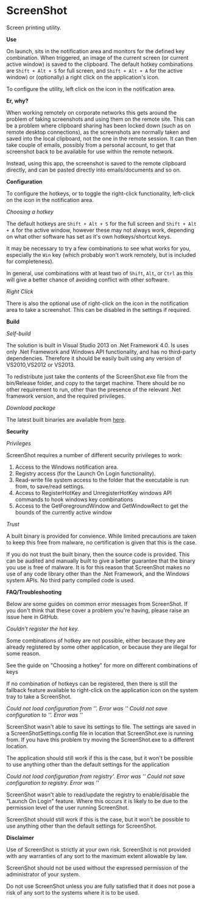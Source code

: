 ScreenShot
=============

Screen printing utility.

**Use**

On launch, sits in the notification area and monitors for the defined key combination. When triggered, an image of the current screen (or current active window) is saved to the clipboard.  The default hotkey combinations are `Shift + Alt + S` for full screen, and `Shift + Alt + A` for the active window) or (optionally) a right click on the application's icon.

To configure the utility, left click on the icon in the notification area.


**Er, why?**

When working remotely on corporate networks this gets around the problem of taking screenshots and using them on the remote site. This can be a problem where clipboard sharing has been locked down (such as on remote desktop connections), as the screenshots are normally taken and saved into the local clipboard, not the one in the remote session. It can then take couple of emails, possibly from a personal account, to get that screenshot back to be available for use within the remote network.

Instead, using this app, the screenshot is saved to the remote clipboard directly, and can be pasted directly into emails/documents and so on. 



**Configuration**

To configure the hotkeys, or to toggle the right-click functionality, left-click on the icon in the notification area.


*Choosing a hotkey*

The default hotkeys are `Shift + Alt + S` for the full screen and `Shift + Alt + A` for the active window, however these may not always work, depending on what other software has set as it's own hotkeys/shortcut keys.

It may be necessary to try a few combinations to see what works for you, especially the `Win` key (which probably won't work remotely, but is included for completeness).

In general, use combinations with at least two of `Shift`, `Alt`, or `Ctrl` as this will give a better chance of avoiding conflict with other software.

*Right Click*

There is also the optional use of right-click on the icon in the notification area to take a screenshot. This can be disabled in the settings if required.


**Build**

*Self-build*

The solution is built in Visual Studio 2013 on .Net Framework 4.0. Is uses only .Net Framework and Windows API functionality, and has no third-party dependencies. Therefore it should be easily built using any version of VS2010,VS2012 or VS2013.

To redistribute just take the contents of the ScreenShot.exe file from the bin/Release folder, and copy to the target machine. There should be no other requirement to run, other than the presence of the relevant .Net framework version, and the required privileges.


*Download package*

The latest built binaries are available from [here](https://github.com/ja2/ScreenShot/releases/latest).


**Security**

*Privileges*

ScreenShot requires a number of different security privileges to work:

1. Access to the Windows notification area.
2. Registry access (for the Launch On Login functionality).
3. Read-write file system access to the folder that the executable is run from, to save/read settings.
4. Access to RegisterHotKey and UnregisterHotKey windows API commands to hook windows key combinations
5. Access to the GetForegroundWindow and GetWindowRect to get the bounds of the currently active window

*Trust*

A built binary is provided for convience. While limited precautions are taken to keep this free from malware, no certification is given that this is the case.

If you do not trust the built binary, then the source code is provided. This can be audited and manually built to give a better guarantee that the binary you use is free of malware. It is for this reason that ScreenShot makes no use of any code library other than the .Net Framework, and the Windows system APIs. No third party compiled code is used.



**FAQ/Troubleshooting**

Below are some guides on common error messages from ScreenShot. If you don't think that these cover a problem you're having, please raise an issue here in GitHub.


*Couldn’t register the hot key.*

Some combinations of hotkey are not possible, either because they are already registered by some other application, or because they are illegal for some reason.

See the guide on "Choosing a hotkey" for more on different combinations of keys

If no combination of hotkeys can be registered, then there is still the fallback feature available to right-click on the application icon on the system tray to take a ScreenShot.


*Could not load configuration from '<A path>'. Error was '<An error>'*
*Could not save configuration to '<A path>'. Error was '<An error>'*

ScreenShot wasn't able to save its settings to file. The settings are saved in a ScreenShotSettings.config file in location that ScreenShot.exe is running from. If you have this problem try moving the ScreenShot.exe to a different location.

The application should still work if this is the case, but it won't be possible to use anything other than the default settings for the application

*Could not load configuration from registry'. Error was '<An error>'*
*Could not save configuration to registry. Error was '<An error>'*

ScreenShot wasn't able to read/update the registry to enable/disable the "Launch On Login" feature. Where this occurs it is likely to be due to the permission level of the user running ScreenShot.

ScreenShot should still work if this is the case, but it won't be possible to use anything other than the default settings for ScreenShot.


**Disclaimer**

Use of ScreenShot is strictly at your own risk. ScreenShot is not provided with any warranties of any sort to the maximum extent allowable by law. 

ScreenShot should not be used without the expressed permission of the administrator of your system.

Do not use ScreenShot unless you are fully satisfied that it does not pose a risk of any sort to the systems where it is to be used.



